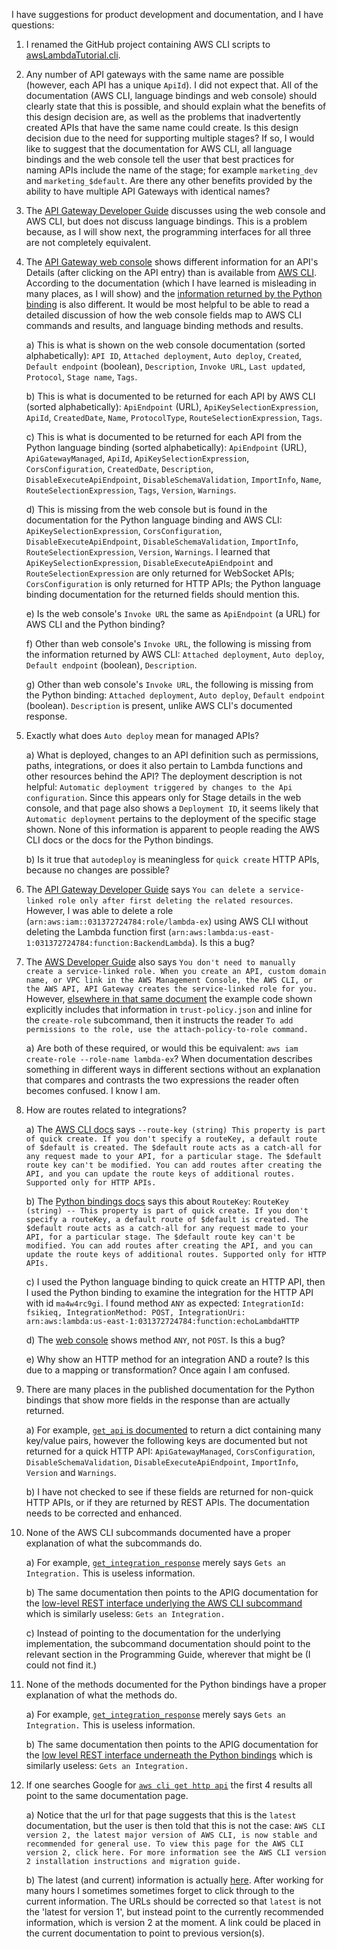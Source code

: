 I have suggestions for product development and documentation, and I have questions:

1) I renamed the GitHub project containing AWS CLI scripts to [awsLambdaTutorial.cli](https://github.com/mslinn/awsLambdaTutorial.cli).

2) Any number of API gateways with the same name are possible (however, each API has a unique `ApiId`). I did not expect that. All of the documentation (AWS CLI, language bindings and web console) should clearly state that this is possible, and should explain what the benefits of this design decision are, as well as the problems that inadvertently created APIs that have the same name could create. Is this design decision due to the need for supporting multiple stages? If so, I would like to suggest that the documentation for AWS CLI, all language bindings and the web console tell the user that best practices for naming APIs include the name of the stage; for example `marketing_dev` and `marketing_$default`. Are there any other benefits provided by the ability to have multiple API Gateways with identical names?

3) The [API Gateway Developer Guide](https://docs.aws.amazon.com/apigateway/latest/developerguide/http-api-develop.html) discusses using the web console and AWS CLI, but does not discuss language bindings. This is a problem because, as I will show next, the programming interfaces for all three are not completely equivalent.

4) The [API Gateway web console](https://console.aws.amazon.com/apigateway) shows different information for an API's Details (after clicking on the API entry) than is available from [AWS CLI](https://awscli.amazonaws.com/v2/documentation/api/latest/reference/apigatewayv2/get-apis.html). According to the documentation (which I have learned is misleading in many places, as I will show) and the [information returned by the Python binding](https://boto3.amazonaws.com/v1/documentation/api/latest/reference/services/apigatewayv2.html#ApiGatewayV2.Client.get_apis) is also different. It would be most helpful to be able to read a detailed discussion of how the web console fields map to AWS CLI commands and results, and language binding methods and results.

   a) This is what is shown on the web console documentation (sorted alphabetically): `API ID`, `Attached deployment`, `Auto deploy`, `Created`, `Default endpoint` (boolean), `Description`, `Invoke URL`, `Last updated`, `Protocol`, `Stage name`, `Tags`.

   b) This is what is documented to be returned for each API by AWS CLI (sorted alphabetically): `ApiEndpoint` (URL), `ApiKeySelectionExpression`, `ApiId`, `CreatedDate`, `Name`, `ProtocolType`, `RouteSelectionExpression`, `Tags`.

   c) This is what is documented to be returned for each API from the Python language binding (sorted alphabetically): `ApiEndpoint` (URL), `ApiGatewayManaged`, `ApiId`, `ApiKeySelectionExpression`, `CorsConfiguration`, `CreatedDate`, `Description`, `DisableExecuteApiEndpoint`, `DisableSchemaValidation`, `ImportInfo`, `Name`, `RouteSelectionExpression`, `Tags`, `Version`, `Warnings`.

   d) This is missing from the web console but is found in the documentation for the Python language binding and AWS CLI: `ApiKeySelectionExpression`, `CorsConfiguration`, `DisableExecuteApiEndpoint`, `DisableSchemaValidation`, `ImportInfo`, `RouteSelectionExpression`, `Version`, `Warnings`. I learned that `ApiKeySelectionExpression`, `DisableExecuteApiEndpoint` and `RouteSelectionExpression` are only returned for WebSocket APIs; `CorsConfiguration` is only returned for HTTP APIs; the Python language binding documentation for the returned fields should mention this.

   e) Is the web console's `Invoke URL` the same as `ApiEndpoint` (a URL) for AWS CLI and the Python binding?

   f) Other than web console's `Invoke URL`, the following is missing from the information returned by AWS CLI: `Attached deployment`, `Auto deploy`, `Default endpoint` (boolean), `Description`.

   g) Other than web console's `Invoke URL`, the following is missing from the Python binding: `Attached deployment`, `Auto deploy`, `Default endpoint` (boolean). `Description` is present, unlike AWS CLI's documented response.

5) Exactly what does `Auto deploy` mean for managed APIs?

   a) What is deployed, changes to an API definition such as permissions, paths, integrations, or does it also pertain to Lambda functions and other resources behind the API? The deployment description is not helpful: `Automatic deployment triggered by changes to the Api configuration`. Since this appears only for Stage details in the web console, and that page also shows a `Deployment ID`, it seems likely that `Automatic deployment` pertains to the deployment of the specific stage shown. None of this information is apparent to people reading the AWS CLI docs or the docs for the Python bindings.

   b) Is it true that `autodeploy` is meaningless for `quick create` HTTP APIs, because no changes are possible?

6) The [API Gateway Developer Guide](https://docs.aws.amazon.com/apigateway/latest/developerguide/using-service-linked-roles.html) says `You can delete a service-linked role only after first deleting the related resources`. However, I was able to delete a role (`arn:aws:iam::031372724784:role/lambda-ex`) using AWS CLI without deleting the Lambda function first (`arn:aws:lambda:us-east-1:031372724784:function:BackendLambda`). Is this a bug?

7) The [AWS Developer Guide](https://docs.aws.amazon.com/apigateway/latest/developerguide/using-service-linked-roles.html#create-slr) also says `You don't need to manually create a service-linked role. When you create an API, custom domain name, or VPC link in the AWS Management Console, the AWS CLI, or the AWS API, API Gateway creates the service-linked role for you.` However, [elsewhere in that same document](https://docs.aws.amazon.com/lambda/latest/dg/lambda-intro-execution-role.html#permissions-executionrole-api) the example code shown explicitly includes that information in `trust-policy.json` and inline for the `create-role` subcommand, then it instructs the reader `To add permissions to the role, use the attach-policy-to-role command.`

   a) Are both of these required, or would this be equivalent: `aws iam create-role --role-name lambda-ex`? When documentation describes something in different ways in different sections without an explanation that compares and contrasts the two expressions the reader often becomes confused. I know I am.

7) How are routes related to integrations?

   a) The [AWS CLI docs](https://awscli.amazonaws.com/v2/documentation/api/latest/reference/apigatewayv2/create-api.html) says `--route-key (string) This property is part of quick create. If you don't specify a routeKey, a default route of $default is created. The $default route acts as a catch-all for any request made to your API, for a particular stage. The $default route key can't be modified. You can add routes after creating the API, and you can update the route keys of additional routes. Supported only for HTTP APIs.`

   b) The [Python bindings docs](https://boto3.amazonaws.com/v1/documentation/api/latest/reference/services/apigatewayv2.html#ApiGatewayV2.Client.create_api) says this about `RouteKey`: `RouteKey (string) -- This property is part of quick create. If you don't specify a routeKey, a default route of $default is created. The $default route acts as a catch-all for any request made to your API, for a particular stage. The $default route key can't be modified. You can add routes after creating the API, and you can update the route keys of additional routes. Supported only for HTTP APIs.`

   c) I used the Python language binding to quick create an HTTP API, then I used the Python binding to examine the integration for the HTTP API with id `ma4w4rc9gi`. I found method `ANY` as expected:
`IntegrationId: fsikieq, IntegrationMethod: POST, IntegrationUri: arn:aws:lambda:us-east-1:031372724784:function:echoLambdaHTTP`

   d) The [web console](https://console.aws.amazon.com/apigateway/main/develop/integrations/attach?api=ma4w4rc9gi&integration=fsikieq&region=us-east-1&routes=wbygs9i) shows method `ANY`, not `POST`. Is this a bug?

   e) Why show an HTTP method for an integration AND a route? Is this due to a mapping or transformation? Once again I am confused.

8) There are many places in the published documentation for the Python bindings that show more fields in the response than are actually returned.

   a) For example, [`get_api` is documented](https://boto3.amazonaws.com/v1/documentation/api/latest/reference/services/apigatewayv2.html#ApiGatewayV2.Client.get_api) to return a dict containing many key/value pairs, however the following keys are documented but not returned for a quick HTTP API: `ApiGatewayManaged`, `CorsConfiguration`, `DisableSchemaValidation`, `DisableExecuteApiEndpoint`, `ImportInfo`, `Version` and `Warnings`.

   b) I have not checked to see if these fields are returned for non-quick HTTP APIs, or if they are returned by REST APIs. The documentation needs to be corrected and enhanced.

9) None of the AWS CLI subcommands documented have a proper explanation of what the subcommands do.

   a) For example, [`get_integration_response`](https://awscli.amazonaws.com/v2/documentation/api/latest/reference/apigatewayv2/get-integration.html) merely says `Gets an Integration.` This is useless information.

   b) The same documentation then points to the APIG documentation for the [low-level REST interface underlying the AWS CLI subcommand](https://docs.aws.amazon.com/goto/WebAPI/apigatewayv2-2018-11-29/GetIntegration) which is similarly useless: `Gets an Integration.`

   c) Instead of pointing to the documentation for the underlying implementation, the subcommand documentation should point to the relevant section in the Programming Guide, wherever that might be (I could not find it.)

10) None of the methods documented for the Python bindings have a proper explanation of what the methods do.

    a) For example, [`get_integration_response`](https://boto3.amazonaws.com/v1/documentation/api/latest/reference/services/apigatewayv2.html#ApiGatewayV2.Client.get_integration) merely says `Gets an Integration.` This is useless information.

    b) The same documentation then points to the APIG documentation for the [low level REST interface underneath the Python bindings](https://docs.aws.amazon.com/apigatewayv2/latest/api-reference/apis-apiid-integrations-integrationid.html#apis-apiid-integrations-integrationidget) which is similarly useless: `Gets an Integration.`

11) If one searches Google for [`aws cli get http api`](https://docs.aws.amazon.com/cli/latest/reference/apigatewayv2/get-apis.html) the first 4 results all point to the same documentation page.

    a) Notice that the url for that page suggests that this is the `latest` documentation, but the user is then told that this is not the case: `AWS CLI version 2, the latest major version of AWS CLI, is now stable and recommended for general use. To view this page for the AWS CLI version 2, click here. For more information see the AWS CLI version 2 installation instructions and migration guide.`

    b) The latest (and current) information is actually [here](https://awscli.amazonaws.com/v2/documentation/api/latest/reference/apigatewayv2/get-apis.html). After working for many hours I sometimes sometimes forget to click through to the current information. The URLs should be corrected so that `latest` is not the 'latest for version 1', but instead point to the currently recommended information, which is version 2 at the moment. A link could be placed in the current documentation to point to previous version(s).
